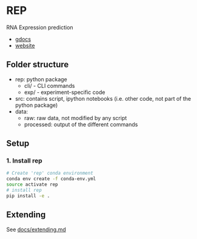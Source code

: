 # REP

RNA Expression prediction

- [gdocs](https://drive.google.com/drive/folders/1uGBIctJlo-uGSfgI2SA5mH7Q4NYU7tDj)
- [website](https://i12g-gagneurweb.in.tum.de/project/rep/)

## Folder structure

- rep: python package  
  - cli/ - CLI commands
  - exp/ - experiment-specific code
- src: contains script, ipython notebooks (i.e. other code, not part of the python package)
- data:
  - raw: raw data, not modified by any script
  - processed: output of the different commands

## Setup

### 1. Install rep

```bash
# Create 'rep' conda environment
conda env create -f conda-env.yml
source activate rep
# install rep
pip install -e .
```

## Extending

See [docs/extending.md](docs/extending.md)
